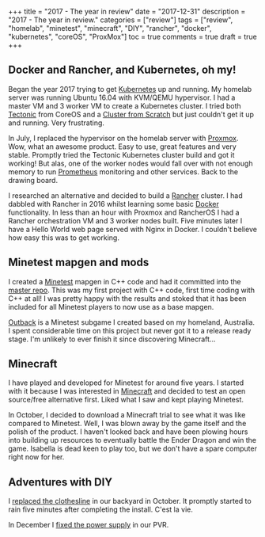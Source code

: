 +++
title = "2017 - The year in review"
date = "2017-12-31"
description = "2017 - The year in review."
categories = ["review"]
tags = ["review", "homelab", "minetest", "minecraft", "DIY", "rancher", "docker", "kubernetes", "coreOS", "ProxMox"]
toc = true
comments = true
draft = true
+++

## Docker and Rancher, and Kubernetes, oh my!

Began the year 2017 trying to get [Kubernetes](https://kubernetes.io/) up and running. My homelab server was running Ubuntu 16.04 with KVM/QEMU hypervisor. I had a master VM and 3 worker VM to create a Kubernetes cluster. I tried both [Tectonic](https://coreos.com/tectonic/) from CoreOS and a [Cluster from Scratch](https://kubernetes.io/docs/getting-started-guides/scratch/) but just couldn't get it up and running. Very frustrating.

In July, I replaced the hypervisor on the homelab server with [Proxmox](https://www.proxmox.com/). Wow, what an awesome product. Easy to use, great features and very stable. Promptly tried the Tectonic Kubernetes cluster build and got it working! But alas, one of the worker nodes would fall over with not enough memory to run [Prometheus](https://prometheus.io/) monitoring and other services. Back to the drawing board.

I researched an alternative and decided to build a [Rancher](https://rancher.com/) cluster. I had dabbled with Rancher in 2016 whilst learning some basic [Docker](https://www.docker.com/) functionality. In less than an hour with Proxmox and RancherOS I had a Rancher orchestration VM and 3 worker nodes built. Five minutes later I have a Hello World web page served with Nginx in Docker. I couldn't believe how easy this was to get working.

## Minetest mapgen and mods

I created a [Minetest](https://www.minetest.net/) mapgen in C++ code and had it committed into the [master repo](https://github.com/minetest/minetest/commits?author=vlapsley). This was my first project with C++ code, first time coding with C++ at all! I was pretty happy with the results and stoked that it has been included for all Minetest players to now use as a base mapgen.

[Outback](https://github.com/vlapsley/outback) is a Minetest subgame I created based on my homeland, Australia. I spent considerable time on this project but never got it to a release ready stage. I'm unlikely to ever finish it since discovering Minecraft...

## Minecraft

I have played and developed for Minetest for around five years. I started with it because I was interested in [Minecraft](https://minecraft.net/) and decided to test an open source/free alternative first. Liked what I saw and kept playing Minetest.

In October, I decided to download a Minecraft trial to see what it was like compared to Minetest. Well, I was blown away by the game itself and the polish of the product. I haven't looked back and have been plowing hours into building up resources to eventually battle the Ender Dragon and win the game. Isabella is dead keen to play too, but we don't have a spare computer right now for her.

## Adventures with DIY

I [replaced the clothesline](https://twitter.com/vlapsley/status/921921372607062016) in our backyard in October. It promptly started to rain five minutes after completing the install. C'est la vie.

In December I [fixed the power supply](/post/2017-12-27-the-operation-was-a-success/) in our PVR.